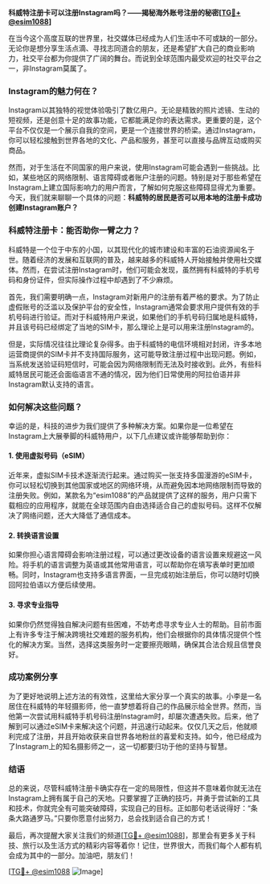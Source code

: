 **科威特注册卡可以注册Instagram吗？——揭秘海外账号注册的秘密[[TG💪+ @esim1088](https://t.me/s/esim1088)]**

在当今这个高度互联的世界里，社交媒体已经成为人们生活中不可或缺的一部分。无论你是想分享生活点滴、寻找志同道合的朋友，还是希望扩大自己的商业影响力，社交平台都为你提供了广阔的舞台。而说到全球范围内最受欢迎的社交平台之一，非Instagram莫属了。

### Instagram的魅力何在？

Instagram以其独特的视觉体验吸引了数亿用户。无论是精致的照片滤镜、生动的短视频，还是创意十足的故事功能，它都能满足你的表达需求。更重要的是，这个平台不仅仅是一个展示自我的空间，更是一个连接世界的桥梁。通过Instagram，你可以轻松接触到世界各地的文化、产品和服务，甚至可以直接与品牌互动或购买商品。

然而，对于生活在不同国家的用户来说，使用Instagram可能会遇到一些挑战。比如，某些地区的网络限制、语言障碍或者账户注册的问题。特别是对于那些希望在Instagram上建立国际影响力的用户而言，了解如何克服这些障碍显得尤为重要。今天，我们就来聊聊一个具体的问题：**科威特的居民是否可以用本地的注册卡成功创建Instagram账户？**

### 科威特注册卡：能否助你一臂之力？

科威特是一个位于中东的小国，以其现代化的城市建设和丰富的石油资源闻名于世。随着经济的发展和互联网的普及，越来越多的科威特人开始接触并使用社交媒体。然而，在尝试注册Instagram时，他们可能会发现，虽然拥有科威特的手机号码和身份证件，但实际操作过程中却遇到了不少麻烦。

首先，我们需要明确一点，Instagram对新用户的注册有着严格的要求。为了防止虚假账号的泛滥以及保护平台的安全性，Instagram通常会要求用户提供有效的手机号码进行验证。而对于科威特用户来说，如果他们的手机号码归属地是科威特，并且该号码已经绑定了当地的SIM卡，那么理论上是可以用来注册Instagram的。

但是，实际情况往往比理论复杂得多。由于科威特的电信环境相对封闭，许多本地运营商提供的SIM卡并不支持国际服务，这可能导致注册过程中出现问题。例如，当系统发送验证码短信时，可能会因为网络限制而无法及时接收到。此外，有些科威特居民可能还会面临语言不通的情况，因为他们日常使用的阿拉伯语并非Instagram默认支持的语言。

### 如何解决这些问题？

幸运的是，科技的进步为我们提供了多种解决方案。如果你是一位希望在Instagram上大展拳脚的科威特用户，以下几点建议或许能够帮助到你：

#### 1. 使用虚拟号码（eSIM）
近年来，虚拟SIM卡技术逐渐流行起来。通过购买一张支持多国漫游的eSIM卡，你可以轻松切换到其他国家或地区的网络环境，从而避免因本地网络限制而导致的注册失败。例如，某款名为“esim1088”的产品就提供了这样的服务，用户只需下载相应的应用程序，就能在全球范围内自由选择适合自己的虚拟号码。这样不仅解决了网络问题，还大大降低了通信成本。

#### 2. 转换语言设置
如果你担心语言障碍会影响注册过程，可以通过更改设备的语言设置来规避这一风险。将手机的语言调整为英语或其他常用语言，可以帮助你在填写表单时更加顺畅。同时，Instagram也支持多语言界面，一旦完成初始注册后，你可以随时切换回阿拉伯语以方便后续使用。

#### 3. 寻求专业指导
如果你仍然觉得独自解决问题有些困难，不妨考虑寻求专业人士的帮助。目前市面上有许多专注于解决跨境社交难题的服务机构，他们会根据你的具体情况提供个性化的解决方案。当然，选择这类服务时一定要擦亮眼睛，确保其合法合规且信誉良好。

### 成功案例分享

为了更好地说明上述方法的有效性，这里给大家分享一个真实的故事。小李是一名居住在科威特的年轻摄影师，他一直梦想着将自己的作品展示给全世界。然而，当他第一次尝试用科威特手机号码注册Instagram时，却屡次遭遇失败。后来，他了解到可以通过eSIM卡来解决这个问题，并迅速行动起来。仅仅几天之后，他就顺利完成了注册，并且开始收获来自世界各地粉丝的喜爱和支持。如今，他已经成为了Instagram上的知名摄影师之一，这一切都要归功于他的坚持与智慧。

### 结语

总的来说，尽管科威特注册卡确实存在一定的局限性，但这并不意味着你就无法在Instagram上拥有属于自己的天地。只要掌握了正确的技巧，并勇于尝试新的工具和技术，你就完全有可能突破障碍，实现自己的目标。正如那句老话说得好：“条条大路通罗马。”只要你愿意付出努力，总会找到适合自己的方式！

最后，再次提醒大家关注我们的频道[[TG💪+ @esim1088](https://t.me/s/esim1088)]，那里会有更多关于科技、旅行以及生活方式的精彩内容等着你！记住，世界很大，而我们每个人都有机会成为其中的一部分。加油吧，朋友们！

[[TG💪+ @esim1088](https://t.me/s/esim1088) ![Image](https://i.postimg.cc/4NQfJmqS/Snipaste-2025-05-13-00-14-12.png)]